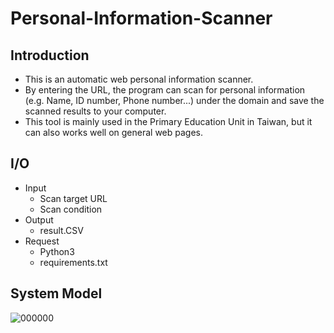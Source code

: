 # Personal-Information-Scanner
## Introduction
* This is an automatic web personal information scanner.
* By entering the URL, the program can scan for personal information (e.g. Name, ID number, Phone number...) under the domain and save the scanned results to your computer.
* This tool is mainly used in the Primary Education Unit in Taiwan, but it can also works well on general web pages.
## I/O
* Input
  * Scan target URL
  * Scan condition
* Output
  * result.CSV
* Request
  * Python3
  * requirements.txt
## System Model
![000000](https://user-images.githubusercontent.com/71222731/145262890-4903fdbd-c9ba-4120-ad1c-6a509343d761.png)
